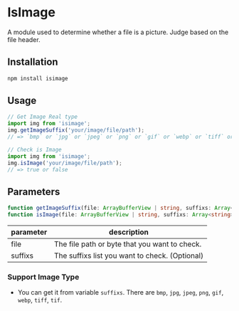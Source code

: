 # IsImage

A module used to determine whether a file is a picture. Judge based on the file header.

## Installation
```bash
npm install isimage
```

## Usage

```typescript
// Get Image Real type
import img from 'isimage';
img.getImageSuffix('your/image/file/path'); 
// => `bmp` or `jpg` or `jpeg` or `png` or `gif` or `webp` or `tiff` or `tif`
```

```typescript
// Check is Image
import img from 'isimage';
img.isImage('your/image/file/path');
// => true or false
```

## Parameters

```typescript
function getImageSuffix(file: ArrayBufferView | string, suffixs: Array<string>): string 
function isImage(file: ArrayBufferView | string, suffixs: Array<string>): boolean 
```

|parameter|description|
|--|--|
|file|The file path or byte that you want to check.|
|suffixs|The suffixs list you want to check. (Optional)|

### Support Image Type
- You can get it from variable `suffixs`. There are `bmp`, `jpg`, `jpeg`, `png`, `gif`, `webp`, `tiff`, `tif`.
